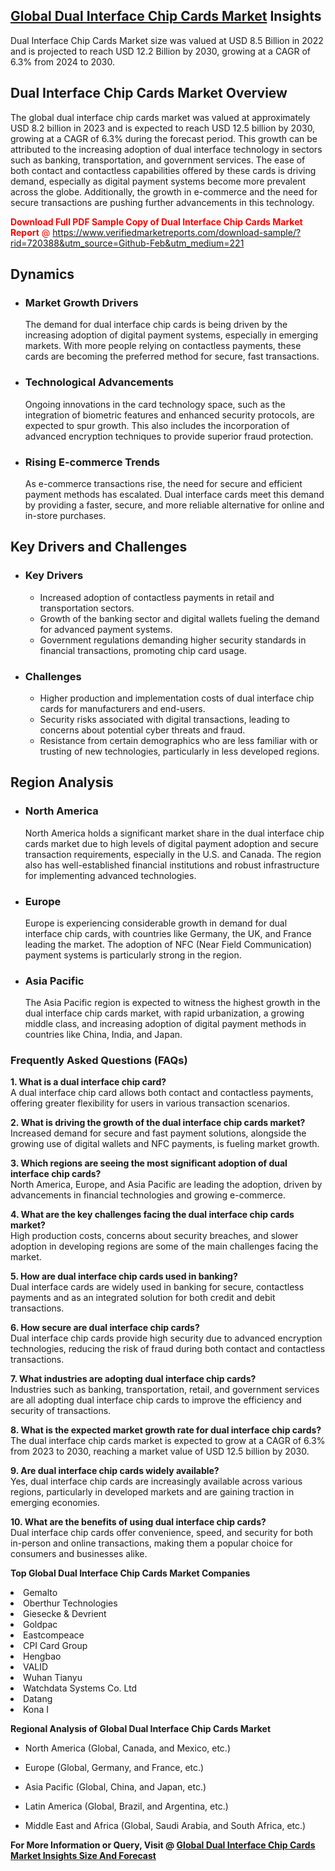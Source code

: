 <h2><a href="https://www.verifiedmarketreports.com/download-sample/?rid=720388&amp;utm_source=Github&amp;utm_medium=221" target="_blank">Global Dual Interface Chip Cards Market</a> Insights</h2><p>Dual Interface Chip Cards Market size was valued at USD 8.5 Billion in 2022 and is projected to reach USD 12.2 Billion by 2030, growing at a CAGR of 6.3% from 2024 to 2030.</p><p><h2>Dual Interface Chip Cards Market Overview</h2> <p>The global dual interface chip cards market was valued at approximately USD 8.2 billion in 2023 and is expected to reach USD 12.5 billion by 2030, growing at a CAGR of 6.3% during the forecast period. This growth can be attributed to the increasing adoption of dual interface technology in sectors such as banking, transportation, and government services. The ease of both contact and contactless capabilities offered by these cards is driving demand, especially as digital payment systems become more prevalent across the globe. Additionally, the growth in e-commerce and the need for secure transactions are pushing further advancements in this technology.</p> <p><p><span class=""><span style="color: #ff0000;"><strong>Download Full PDF Sample Copy of Dual Interface Chip Cards Market Report</strong> @ </span><a href="https://www.verifiedmarketreports.com/download-sample/?rid=720388&amp;utm_source=Github-Feb&amp;utm_medium=221" target="_blank">https://www.verifiedmarketreports.com/download-sample/?rid=720388&amp;utm_source=Github-Feb&amp;utm_medium=221</a></span></p></p> <h2>Dynamics</h2> <ul> <li><h3>Market Growth Drivers</h3> The demand for dual interface chip cards is being driven by the increasing adoption of digital payment systems, especially in emerging markets. With more people relying on contactless payments, these cards are becoming the preferred method for secure, fast transactions. </li> <li><h3>Technological Advancements</h3> Ongoing innovations in the card technology space, such as the integration of biometric features and enhanced security protocols, are expected to spur growth. This also includes the incorporation of advanced encryption techniques to provide superior fraud protection. </li> <li><h3>Rising E-commerce Trends</h3> As e-commerce transactions rise, the need for secure and efficient payment methods has escalated. Dual interface cards meet this demand by providing a faster, secure, and more reliable alternative for online and in-store purchases. </li> </ul> <h2>Key Drivers and Challenges</h2> <ul> <li><h3>Key Drivers</h3> <ul> <li>Increased adoption of contactless payments in retail and transportation sectors.</li> <li>Growth of the banking sector and digital wallets fueling the demand for advanced payment systems.</li> <li>Government regulations demanding higher security standards in financial transactions, promoting chip card usage.</li> </ul> </li> <li><h3>Challenges</h3> <ul> <li>Higher production and implementation costs of dual interface chip cards for manufacturers and end-users.</li> <li>Security risks associated with digital transactions, leading to concerns about potential cyber threats and fraud.</li> <li>Resistance from certain demographics who are less familiar with or trusting of new technologies, particularly in less developed regions.</li> </ul> </li> </ul> <h2>Region Analysis</h2> <ul> <li><h3>North America</h3> North America holds a significant market share in the dual interface chip cards market due to high levels of digital payment adoption and secure transaction requirements, especially in the U.S. and Canada. The region also has well-established financial institutions and robust infrastructure for implementing advanced technologies. </li> <li><h3>Europe</h3> Europe is experiencing considerable growth in demand for dual interface chip cards, with countries like Germany, the UK, and France leading the market. The adoption of NFC (Near Field Communication) payment systems is particularly strong in the region. </li> <li><h3>Asia Pacific</h3> The Asia Pacific region is expected to witness the highest growth in the dual interface chip cards market, with rapid urbanization, a growing middle class, and increasing adoption of digital payment methods in countries like China, India, and Japan. </li> </ul> <h3>Frequently Asked Questions (FAQs)</h3> <p><b>1. What is a dual interface chip card?</b><br> A dual interface chip card allows both contact and contactless payments, offering greater flexibility for users in various transaction scenarios.</p> <p><b>2. What is driving the growth of the dual interface chip cards market?</b><br> Increased demand for secure and fast payment solutions, alongside the growing use of digital wallets and NFC payments, is fueling market growth.</p> <p><b>3. Which regions are seeing the most significant adoption of dual interface chip cards?</b><br> North America, Europe, and Asia Pacific are leading the adoption, driven by advancements in financial technologies and growing e-commerce.</p> <p><b>4. What are the key challenges facing the dual interface chip cards market?</b><br> High production costs, concerns about security breaches, and slower adoption in developing regions are some of the main challenges facing the market.</p> <p><b>5. How are dual interface chip cards used in banking?</b><br> Dual interface cards are widely used in banking for secure, contactless payments and as an integrated solution for both credit and debit transactions.</p> <p><b>6. How secure are dual interface chip cards?</b><br> Dual interface chip cards provide high security due to advanced encryption technologies, reducing the risk of fraud during both contact and contactless transactions.</p> <p><b>7. What industries are adopting dual interface chip cards?</b><br> Industries such as banking, transportation, retail, and government services are all adopting dual interface chip cards to improve the efficiency and security of transactions.</p> <p><b>8. What is the expected market growth rate for dual interface chip cards?</b><br> The dual interface chip cards market is expected to grow at a CAGR of 6.3% from 2023 to 2030, reaching a market value of USD 12.5 billion by 2030.</p> <p><b>9. Are dual interface chip cards widely available?</b><br> Yes, dual interface chip cards are increasingly available across various regions, particularly in developed markets and are gaining traction in emerging economies.</p> <p><b>10. What are the benefits of using dual interface chip cards?</b><br> Dual interface chip cards offer convenience, speed, and security for both in-person and online transactions, making them a popular choice for consumers and businesses alike.</p> </p><p><strong>Top Global Dual Interface Chip Cards Market Companies</strong></p><div data-test-id=""><p><li>Gemalto</li><li> Oberthur Technologies</li><li> Giesecke & Devrient</li><li> Goldpac</li><li> Eastcompeace</li><li> CPI Card Group</li><li> Hengbao</li><li> VALID</li><li> Wuhan Tianyu</li><li> Watchdata Systems Co. Ltd</li><li> Datang</li><li> Kona I</li></p><div><strong>Regional Analysis of&nbsp;Global Dual Interface Chip Cards Market</strong></div><ul><li dir="ltr"><p dir="ltr">North America&nbsp;(Global, Canada, and Mexico, etc.)</p></li><li dir="ltr"><p dir="ltr">Europe (Global, Germany, and France, etc.)</p></li><li dir="ltr"><p dir="ltr">Asia Pacific&nbsp;(Global, China, and Japan, etc.)</p></li><li dir="ltr"><p dir="ltr">Latin America&nbsp;(Global, Brazil, and Argentina, etc.)</p></li><li dir="ltr">Middle East and Africa&nbsp;(Global, Saudi Arabia, and South Africa, etc.)</li></ul><p><strong>For More Information or Query, Visit @&nbsp;</strong><strong><a href="https://www.verifiedmarketreports.com/product/dual-interface-chip-cards-market/?utm_source=Github&amp;utm_medium=221" target="_blank">Global Dual Interface Chip Cards Market Insights Size And Forecast</a></strong></p></div>
